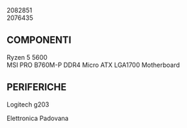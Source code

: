 2082851   
2076435   
   
## COMPONENTI   
Ryzen 5 5600          
MSI PRO B760M-P DDR4 Micro ATX LGA1700 Motherboard   
## PERIFERICHE   
Logitech g203      
   
Elettronica Padovana